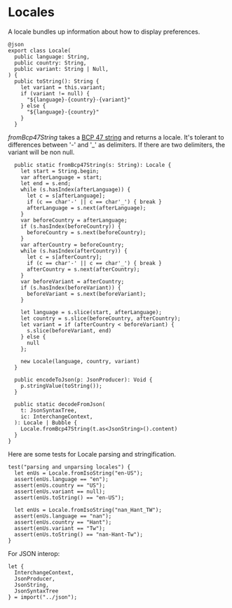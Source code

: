 # Locales

A locale bundles up information about how to display preferences.

    @json
    export class Locale(
      public language: String,
      public country: String,
      public variant: String | Null,
    ) {
      public toString(): String {
        let variant = this.variant;
        if (variant != null) {
          "${language}-{country}-{variant}"
        } else {
          "${language}-{country}"
        }
      }


*fromBcp47String* takes a [BCP 47 string](https://en.wikipedia.org/wiki/IETF_language_tag) and
returns a locale.
It's tolerant to differences between '-' and '_' as delimiters.
If there are two delimiters, the variant will be non null.

      public static fromBcp47String(s: String): Locale {
        let start = String.begin;
        var afterLanguage = start;
        let end = s.end;
        while (s.hasIndex(afterLanguage)) {
          let c = s[afterLanguage];
          if (c == char'-' || c == char'_') { break }
          afterLanguage = s.next(afterLanguage);
        }
        var beforeCountry = afterLanguage;
        if (s.hasIndex(beforeCountry)) {
          beforeCountry = s.next(beforeCountry);
        }
        var afterCountry = beforeCountry;
        while (s.hasIndex(afterCountry)) {
          let c = s[afterCountry];
          if (c == char'-' || c == char'_') { break }
          afterCountry = s.next(afterCountry);
        }
        var beforeVariant = afterCountry;
        if (s.hasIndex(beforeVariant)) {
          beforeVariant = s.next(beforeVariant);
        }

        let language = s.slice(start, afterLanguage);
        let country = s.slice(beforeCountry, afterCountry);
        let variant = if (afterCountry < beforeVariant) {
          s.slice(beforeVariant, end)
        } else {
          null
        };

        new Locale(language, country, variant)
      }

      public encodeToJson(p: JsonProducer): Void {
        p.stringValue(toString());
      }

      public static decodeFromJson(
        t: JsonSyntaxTree,
        ic: InterchangeContext,
      ): Locale | Bubble {
        Locale.fromBcp47String(t.as<JsonString>().content)
      }
    }

Here are some tests for Locale parsing and stringification.

    test("parsing and unparsing locales") {
      let enUs = Locale.fromIsoString("en-US");
      assert(enUs.language == "en");
      assert(enUs.country == "US");
      assert(enUs.variant == null);
      assert(enUs.toString() == "en-US");

      let enUs = Locale.fromIsoString("nan_Hant_TW");
      assert(enUs.language == "nan");
      assert(enUs.country == "Hant");
      assert(enUs.variant == "Tw");
      assert(enUs.toString() == "nan-Hant-Tw");
    }

For JSON interop:

    let {
      InterchangeContext,
      JsonProducer,
      JsonString,
      JsonSyntaxTree
    } = import("../json");
